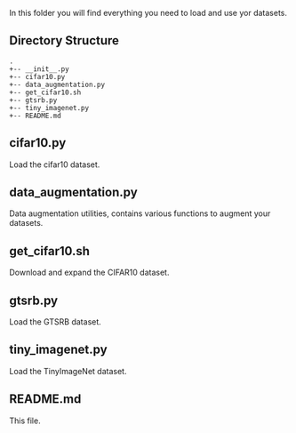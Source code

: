 In this folder you will find everything you need to load and use yor datasets.

## Directory Structure
	.
	+-- __init__.py
	+-- cifar10.py
	+-- data_augmentation.py
	+-- get_cifar10.sh
	+-- gtsrb.py
	+-- tiny_imagenet.py
	+-- README.md

## cifar10.py

Load the cifar10 dataset.

## data_augmentation.py

Data augmentation utilities, contains various functions to augment your datasets.

## get_cifar10.sh

Download and expand the CIFAR10 dataset.

## gtsrb.py

Load the GTSRB dataset.

## tiny_imagenet.py

Load the TinyImageNet dataset.

## README.md

This file.